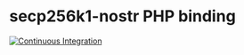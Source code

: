 # secp256k1-nostr PHP binding

[![Continuous Integration](https://github.com/1ma/schnorr-php-ext/actions/workflows/build.yml/badge.svg)](https://github.com/1ma/schnorr-php-ext/actions/workflows/build.yml)

